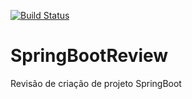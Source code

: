 [![Build Status](https://travis-ci.com/cesarschutz/SpringBootReview.svg?branch=master)](https://travis-ci.com/cesarschutz/SpringBootReview)

# SpringBootReview
Revisão de criação de projeto SpringBoot
